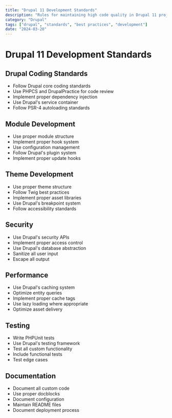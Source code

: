 ```yaml
---
title: "Drupal 11 Development Standards"
description: "Rules for maintaining high code quality in Drupal 11 projects."
category: "Drupal"
tags: ["drupal", "standards", "best practices", "development"]
date: "2024-03-20"
---
```


# Drupal 11 Development Standards

## Drupal Coding Standards
- Follow Drupal core coding standards
- Use PHPCS and DrupalPractice for code review
- Implement proper dependency injection
- Use Drupal's service container
- Follow PSR-4 autoloading standards

## Module Development
- Use proper module structure
- Implement proper hook system
- Use configuration management
- Follow Drupal's plugin system
- Implement proper update hooks

## Theme Development
- Use proper theme structure
- Follow Twig best practices
- Implement proper asset libraries
- Use Drupal's breakpoint system
- Follow accessibility standards

## Security
- Use Drupal's security APIs
- Implement proper access control
- Use Drupal's database abstraction
- Sanitize all user input
- Escape all output

## Performance
- Use Drupal's caching system
- Optimize entity queries
- Implement proper cache tags
- Use lazy loading where appropriate
- Optimize asset delivery

## Testing
- Write PHPUnit tests
- Use Drupal's testing framework
- Test all custom functionality
- Include functional tests
- Test edge cases

## Documentation
- Document all custom code
- Use proper docblocks
- Document configuration
- Maintain README files
- Document deployment process 